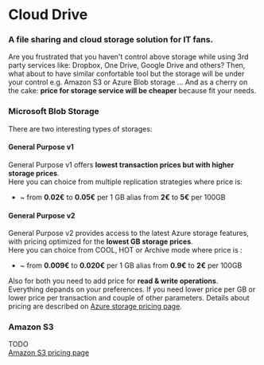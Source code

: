 # Cloud Drive 
### A file sharing and cloud storage solution for IT fans. 
Are you frustrated that you haven't control above storage while using 3rd party services like: Dropbox, One Drive, Google Drive and others?
Then, what about to have similar confortable tool but the storage will be under your control e.g. Amazon S3 or Azure Blob storage ...
And as a cherry on the cake: **price for storage service will be cheaper** because fit your needs.

### Microsoft Blob Storage 
There are two interesting types of storages:

#### General Purpose v1
General Purpose v1 offers **lowest transaction prices but with higher storage prices**.<br/>
Here you can choice from multiple replication strategies where price is: 
* ~ from **0.02€** to **0.05€** per 1 GB alias from **2€** to **5€** per 100GB 

#### General Purpose v2
General Purpose v2 provides access to the latest Azure storage features, with pricing optimized for the **lowest GB storage prices**. <br/>
Here you can choice from COOL, HOT or Archive mode where price is :
* ~ from **0.009€** to **0.020€** per 1 GB alias from **0.9€** to **2€** per 100GB 

Also for both you need to add price for **read & write operations**.<br/>
Everything depands on your preferences. If you need lower price per GB or lower price per transaction and couple of other parameters. 
Details about pricing are described on [Azure storage pricing page](https://azure.microsoft.com/en-us/pricing/details/storage/blobs/).


### Amazon S3  
TODO<br/>
[Amazon S3 pricing page](https://aws.amazon.com/s3/pricing/)
